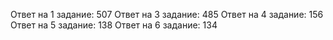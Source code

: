 Ответ на 1 задание: 507
Ответ на 3 задание: 485
Ответ на 4 задание: 156
Ответ на 5 задание: 138
Ответ на 6 задание: 134